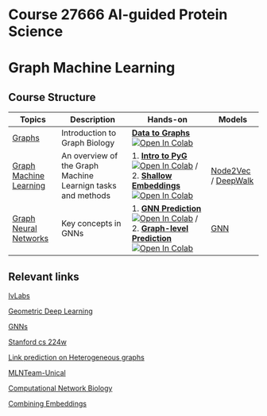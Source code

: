 # Course 27666 AI-guided Protein Science

# Graph Machine Learning

## Course Structure

| **Topics**   |                  Description       |         Hands-on            |Models           |
|--------------|-------------------------|------------------------------|-----------------|
|[Graphs](slides/Graphs.pdf)| Introduction to Graph Biology |  [**Data to Graphs**](notebooks/data2graphs.ipynb) [![Open In Colab](https://colab.research.google.com/assets/colab-badge.svg)](https://colab.research.google.com/github/Multiomics-Analytics-Group/course_graph_machine_learning/blob/main/notebooks/data2graphs.ipynb)     |                 |
| [Graph Machine Learning](slides/GraphMachineLearning.pdf) |  An overview of the Graph Machine Learnign tasks and methods | 1. [**Intro to PyG**](notebooks/PyG_Introduction.ipynb) [![Open In Colab](https://colab.research.google.com/assets/colab-badge.svg)](https://colab.research.google.com/github/Multiomics-Analytics-Group/course_graph_machine_learning/blob/main/notebooks/PyG_Introduction.ipynb)  / 2. [**Shallow Embeddings**](notebooks/shallow_embeddings.ipynb) [![Open In Colab](https://colab.research.google.com/assets/colab-badge.svg)](https://colab.research.google.com/github/Multiomics-Analytics-Group/course_graph_machine_learning/blob/main/notebooks/shallow_embeddings.ipynb) | [Node2Vec](https://arxiv.org/abs/1607.00653) / [DeepWalk](https://arxiv.org/abs/1403.6652)  |
| [Graph Neural Networks](slides/GraphNeuralNetworks.pdf) | Key concepts in GNNs |1. [**GNN Prediction**](notebooks/GNN_prediction.ipynb) [![Open In Colab](https://colab.research.google.com/assets/colab-badge.svg)](https://colab.research.google.com/github/Multiomics-Analytics-Group/course_graph_machine_learning/blob/main/notebooks/GNN_prediction.ipynb) / 2. [**Graph-level Prediction**](notebooks/graph_level_prediction.ipynb) [![Open In Colab](https://colab.research.google.com/assets/colab-badge.svg)](https://colab.research.google.com/github/Multiomics-Analytics-Group/course_graph_machine_learning/blob/main/notebooks/graph_level_prediction.ipynb) | [GNN](https://pytorch-geometric.readthedocs.io/en/2.6.1/cheatsheet/gnn_cheatsheet.html) |


## Relevant links
[IvLabs](https://ivlabs.github.io/resources/graph-representation-learning/)

[Geometric Deep Learning](https://geometricdeeplearning.com/lectures/)

[GNNs](https://github.com/SeongokRyu/Graph-neural-networks)

[Stanford cs 224w](https://medium.com/stanford-cs224w)

[Link prediction on Heterogeneous graphs](https://medium.com/@pytorch_geometric/link-prediction-on-heterogeneous-graphs-with-pyg-6d5c29677c70)

[MLNTeam-Unical](https://mlnteam-unical.github.io/resources/)

[Computational Network Biology](https://compnetbiocourse.discovery.wisc.edu/)

[Combining Embeddings](https://medium.com/mantisnlp/how-to-combine-several-embeddings-models-8e7bc9a00330)
